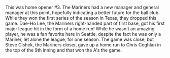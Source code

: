 This was home opener #3. The Mariners had a new manager and general
manager at this point, hopefully indicating a better future for the
ball club. While they won the first series of the season in Texas,
they dropped this game. Dae-Ho Lee, the Mariners right-handed part of
first base, got his first major league hit in the form of a home run!
While he wasn't an amazing player, he was a fan favorite here in
Seattle, despite the fact he was only a Mariner, let alone the league,
for one season. The game was close, but Steve Cishek, the Mariners
closer, gave up a home run to Chris Coghlan in the top of the 9th
inning and that won the A's the game.
